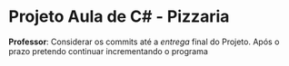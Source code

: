 # Projeto Aula de C# - Pizzaria

**Professor**: Considerar os commits até a *entrega* final do Projeto. Após o prazo pretendo continuar incrementando o programa